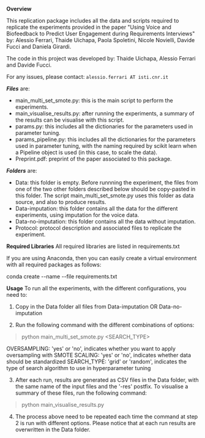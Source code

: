 **Overview**

This replication package includes all the data and scripts
required to replicate the experiments provided in the paper
"Using Voice and Biofeedback to Predict User Engagement during 
Requirements Interviews" by: Alessio Ferrari, Thaide Uichapa, Paola Spoletini, 
Nicole Novielli, Davide Fucci and Daniela Girardi.

The code in this project was developed by: Thaide Uichapa, Alessio Ferrari and Davide Fucci. 

For any issues, please contact: `alessio.ferrari AT isti.cnr.it`

**_Files_** are:

- main_multi_set_smote.py: this is the main script to perform the experiments.
- main_visualise_results.py: after running the experiments, a summary of the results
can be visualise with this script. 
- params.py: this includes all the dictionaries for the parameters used in parameter tuning.
- params_pipeline.py: this includes all the dictionaries for the parameters used in parameter tuning, 
with the naming required by scikit learn when a Pipeline object is used (in this case, to scale the data).
- Preprint.pdf: preprint of the paper associated to this package. 

**_Folders_** are:
- Data: this folder is empty. Before runnning the experiment, the files from one of the 
two other folders described below should be copy-pasted in this folder. The script
main_multi_set_smote.py uses this folder as data source, and also to produce results.
- Data-imputation: this folder contains all the data for the different experiments, 
using imputation for the voice data. 
- Data-no-imputation: this folder contains all the data without imputation.
- Protocol: protocol description and associated files to replicate the experiment.

**Required Libraries**
All required libraries are listed in requirements.txt

If you are using Anaconda, then you can easily create a virtual environment
with all required packages as follows:

conda create --name <env> --file requirements.txt

**Usage**
To run all the experiments, with the different configurations, you need to:

1. Copy in the Data folder all files from Data-imputation OR Data-no-imputation
 
2. Run the following command with the different combinations of options:

> python main_multi_set_smote.py <OVERSAMPLING> <SCALING> <SEARCH_TYPE>

OVERSAMPLING: 'yes' or 'no', indicates whether you want to apply oversampling with SMOTE
SCALING: 'yes' or 'no', indicates whether data should be standardized
SEARCH_TYPE: 'grid' or 'random', indicates the type of search algorithm to use in hyperparameter tuning

3. After each run, results are generated as CSV files in the Data folder, with the 
same name of the input files and the '-res' postfix. To visualise a summary of these files,
run the following command:

> python main_visualise_results.py

4. The process above need to be repeated each time the command at step 2 is run with
different options. Please notice that at each run results are overwritten in the Data folder.  




